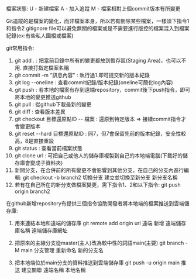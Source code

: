 檔案狀態:
U - 新建檔案
A - 加入追蹤
M - 檔案相對上個commit版本有所變更

Git追蹤的是檔案的變化，而非檔案本身，所以若有刪除某些檔案，一樣須下指令1和指令2
gitignore file可以避免無關的檔案或是不需要進行版控的檔案混入到檔案紀錄(ex:有些私人圖檔或檔案)

git常用指令:
1. git add . : 把當前目錄中所有的變更都放到暫存區(Staging Area)，也可以不用. 直接打指定檔案名稱
2. git commit -m "訊息內容" : 執行過1.即可提交新的版本紀錄
3. git log --oneline : 查看commit紀錄/版本紀錄(oneline可簡化log內容)
4. git push : 若本地的檔案有存到遠端repository，commit後下push指令，即可將本地的變更推送github
5. git pull : 從github下載最新的變更
6. git diff : 查看版本差異
7. git checkout 目標還原點ID -- 檔案 : 還原到特定版本 => 接續commit指令才會變更版本
8. git reset --hard 目標還原點ID : 同7，但7會保留先前的版本紀錄，安全性較高，8是直接重設
9. git status : 查看當前檔案狀態
10. git clone url : 可把自己或他人的儲存庫複製到自己的本地端電腦(下載好的儲存庫會變成子資料夾)
11. 新開分支，在合併前的所有變更不會影響到其他分支，在自己的分支內進行編輯: 
    git checkout        -b          branch2 
        切換分支  建立並切換至新分支  新分支名稱 
12. 若有在自己所在的新分支做檔案變更，需下指令1、2和以下指令:
    git push origin branch2

在github新增repository有提供三個指令協助開發者將本地端的檔案推送到雲端儲存庫:
1. 用來連結本地和遠端的儲存庫
git remote   add      origin         url
     遠端    新增  遠端儲存庫名稱 遠端儲存庫網址

2. 把原來的主線分支從master(主人)改為較中性的詞語main(主要)
git  branch    -M      main
    分支管理 重新命名 新的分支名

3. 把本地端位於main分支的資料推送到雲端儲存庫
git  push    -u     origin     main
     推送  建立關聯  遠端名稱  本地名稱
